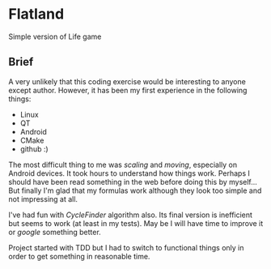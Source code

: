# Flatland
Simple version of Life game

## Brief
A very unlikely that this coding exercise would be interesting to anyone except author.
However, it has been my first experience in the following things:
* Linux
* QT
* Android
* CMake
* github :)

The most difficult thing to me was *scaling* and *moving*, especially on Android devices.
It took hours to understand how things work.
Perhaps I should have been read something in the web before doing this by myself...
But finally I'm glad that my formulas work although they look too simple and not impressing at all.

I've had fun with *CycleFinder* algorithm also.
Its final version is inefficient but seems to work (at least in my tests).
May be I will have time to improve it or *google* something better.

Project started with TDD but I had to switch to functional things only in order to get something in reasonable time.
